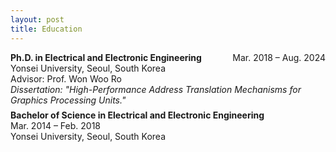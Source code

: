 ```yaml
---
layout: post
title: Education
---
```


<div style="display: flex; justify-content: space-between; align-items: baseline; flex-wrap: wrap;">
  <strong>Ph.D. in Electrical and Electronic Engineering</strong>
  <span style="text-align: right;">Mar. 2018 &ndash; Aug. 2024</span>
</div>
<div>Yonsei University, Seoul, South Korea</div>
<div>Advisor: Prof. Won Woo Ro</div>
<div><em>Dissertation: "High-Performance Address Translation Mechanisms for Graphics Processing Units."</em></div>
<!-- 중간 여백용 div -->
<div style="margin-top: 0.5em;"></div>
<div style="display: flex; justify-content: space-between; align-items: baseline; flex-wrap: wrap;">
  <strong>Bachelor of Science in Electrical and Electronic Engineering</strong>
  <span style="text-align: right;">Mar. 2014 &ndash; Feb. 2018</span>
</div>
<div>Yonsei University, Seoul, South Korea</div>
